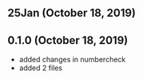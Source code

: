 ## 25Jan (October 18, 2019)


## 0.1.0 (October 18, 2019)
  - added changes in numbercheck
  - added 2 files

